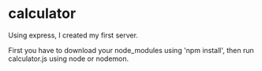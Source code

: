 # calculator
Using express, I created my first server.


First you have to download your node_modules using 'npm install', then run calculator.js using node or nodemon.
